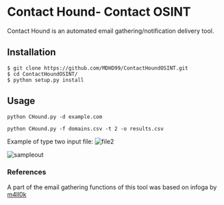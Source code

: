# Contact Hound- Contact OSINT
Contact Hound is an automated email gathering/notification delivery tool.

## Installation

```
$ git clone https://github.com/MDHD99/ContactHoundOSINT.git
$ cd ContactHoundOSINT/
$ python setup.py install
```
## Usage

```
python CHound.py -d example.com 
```

```
python CHound.py -f domains.csv -t 2 -o results.csv
```
Example of type two input file:
![file2](https://github.com/MDHD99/ContactHoundOSINT/blob/master/images/file2.PNG)

![sampleout](https://github.com/MDHD99/ContactHoundOSINT/blob/master/images/termOUT.PNG)

### References
A part of the email gathering functions of this tool was based on infoga by [m4ll0k](https://github.com/m4ll0k/Infoga/blob/master/README.md)


